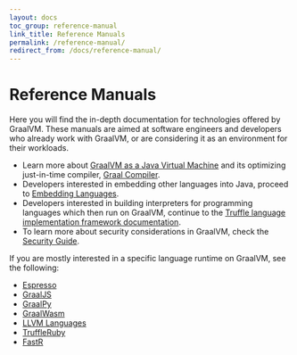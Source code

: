```yaml
---
layout: docs
toc_group: reference-manual
link_title: Reference Manuals
permalink: /reference-manual/
redirect_from: /docs/reference-manual/
---
```


# Reference Manuals

Here you will find the in-depth documentation for technologies offered by GraalVM.
These manuals are aimed at software engineers and developers who already work with GraalVM, or are considering it as an environment for their workloads.

* Learn more about [GraalVM as a Java Virtual Machine](java/README.md) and its optimizing just-in-time compiler, [Graal Compiler](java/compiler.md).
* Developers interested in embedding other languages into Java, proceed to [Embedding Languages](embedding/embed-languages.md).
* Developers interested in building interpreters for programming languages which then run on GraalVM, continue to the [Truffle language implementation framework documentation](../../truffle/docs/README.md).
* To learn more about security considerations in GraalVM, check the [Security Guide](../security/security-guide.md).

If you are mostly interested in a specific language runtime on GraalVM, see the following:
* [Espresso](java-on-truffle/README.md)
* [GraalJS](https://github.com/oracle/graaljs/blob/master/docs/user/README.md)
* [GraalPy](https://github.com/oracle/graalpython/blob/master/docs/user/README.md)
* [GraalWasm](wasm/README.md)
* [LLVM Languages](llvm/README.md)
* [TruffleRuby](https://github.com/oracle/truffleruby/blob/master/doc/user/README.md)
* [FastR](https://github.com/oracle/fastr/blob/master/documentation/user/README.md)